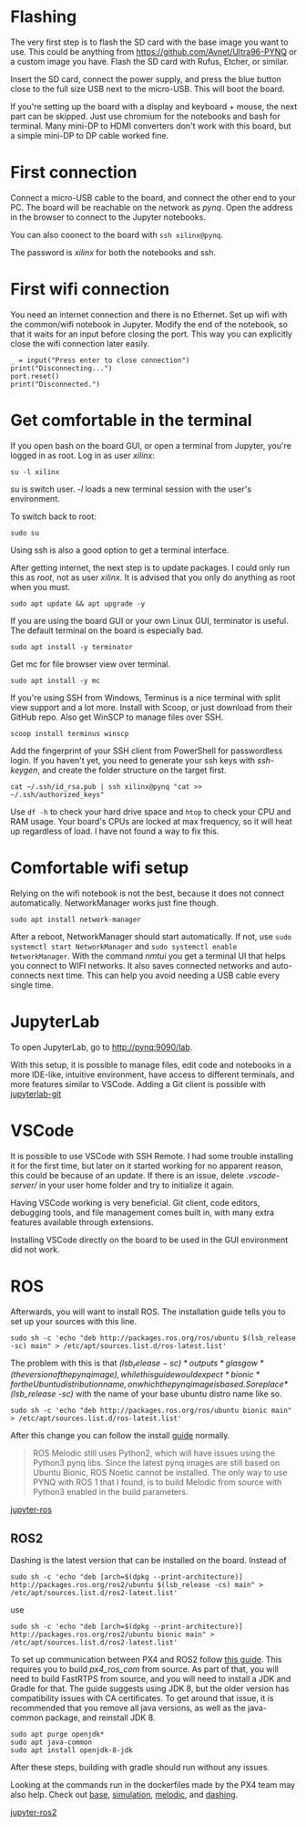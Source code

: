 # Flashing

The very first step is to flash the SD card with the base image you want to use. This could be anything from <https://github.com/Avnet/Ultra96-PYNQ> or a custom image you have. Flash the SD card with Rufus, Etcher, or similar.

Insert the SD card, connect the power supply, and press the blue button close to the full size USB next to the micro-USB. This will boot the board.

If you're setting up the board with a display and keyboard + mouse, the next part can be skipped. Just use chromium for the notebooks and bash for terminal. Many mini-DP to HDMI converters don't work with this board, but a simple mini-DP to DP cable worked fine.

# First connection

Connect a micro-USB cable to the board, and connect the other end to your PC. The board will be reachable on the network as *pynq*. Open the address in the browser to connect to the Jupyter notebooks.

You can also coonect to the board with ```ssh xilinx@pynq```.

The password is *xilinx* for both the notebooks and ssh.

# First wifi connection

You need an internet connection and there is no Ethernet. Set up wifi with the common/wifi notebook in Jupyter.
Modify the end of the notebook, so that it waits for an input before closing the port.
This way you can explicitly close the wifi connection later easily.
```
_ = input("Press enter to close connection")
print("Disconnecting...")
port.reset()
print("Disconnected.")
```

# Get comfortable in the terminal

If you open bash on the board GUI, or open a terminal from Jupyter, you're logged in as root. Log in as user *xilinx*:
```
su -l xilinx
```
*su* is switch user. *-l* loads a new terminal session with the user's environment.

To switch back to root:
```
sudo su
```

Using ssh is also a good option to get a terminal interface.

After getting internet, the next step is to update packages. I could only run this as *root*, not as user *xilinx*. It is advised that you only do anything as root when you must.
```
sudo apt update && apt upgrade -y
```

If you are using the board GUI or your own Linux GUI, terminator is useful. The default terminal on the board is especially bad.
```
sudo apt install -y terminator
```

Get mc for file browser view over terminal.
```
sudo apt install -y mc
```

If you're using SSH from Windows, Terminus is a nice terminal with split view support and a lot more.
Install with Scoop, or just download from their GitHub repo.
Also get WinSCP to manage files over SSH.
```
scoop install terminus winscp
```

Add the fingerprint of your SSH client from PowerShell for passwordless login. If you haven't yet, you need to generate your ssh keys with *ssh-keygen*, and create the folder structure on the target first.
```
cat ~/.ssh/id_rsa.pub | ssh xilinx@pynq "cat >> ~/.ssh/authorized_keys"
```

Use ```df -h``` to check your hard drive space and ```htop``` to check your CPU and RAM usage.
Your board's CPUs are locked at max frequency, so it will heat up regardless of load. I have not found a way to fix this.

# Comfortable wifi setup

Relying on the wifi notebook is not the best, because it does not connect automatically. NetworkManager works just fine though.
```
sudo apt install network-manager
```
After a reboot, NetworkManager should start automatically. If not, use ```sudo systemctl start NetworkManager``` and ```sudo systemctl enable NetworkManager```. With the command *nmtui* you get a terminal UI that helps you connect to WIFI networks. It also saves connected networks and auto-connects next time. This can help you avoid needing a USB cable every single time.

# JupyterLab

To open JupyterLab, go to <http://pynq:9090/lab>.

With this setup, it is possible to manage files, edit code and notebooks in a more IDE-like, intuitive environment, have access to different terminals, and more features similar to VSCode.
Adding a Git client is possible with [jupyterlab-git](https://github.com/jupyterlab/jupyterlab-git)

# VSCode

It is possible to use VSCode with SSH Remote. I had some trouble installing it for the first time, but later on it started working for no apparent reason, this could be because of an update. If there is an issue, delete *.vscode-server/* in your user home folder and try to initialize it again.

Having VSCode working is very beneficial. Git client, code editors, debugging tools, and file management comes built in, with many extra features available through extensions.

Installing VSCode directly on the board to be used in the GUI environment did not work.

# ROS

Afterwards, you will want to install ROS. The installation guide tells you to set up your sources with this line.
```
sudo sh -c 'echo "deb http://packages.ros.org/ros/ubuntu $(lsb_release -sc) main" > /etc/apt/sources.list.d/ros-latest.list'
```

The problem with this is that *$(lsb_release -sc)* outputs *glasgow* (the version of the pynq image), while this guide would expect *bionic* for the Ubuntu distribution name, on which the pynq image is based. So replace *$(lsb_release -sc)* with the name of your base ubuntu distro name like so.
```
sudo sh -c 'echo "deb http://packages.ros.org/ros/ubuntu bionic main" > /etc/apt/sources.list.d/ros-latest.list'
```

After this change you can follow the install [guide](http://wiki.ros.org/melodic/Installation/Ubuntu) normally.

> ROS Melodic still uses Python2, which will have issues using the Python3 pynq libs. Since the latest pynq images are still based on Ubuntu Bionic, ROS Noetic cannot be installed. The only way to use PYNQ with ROS 1 that I found, is to build Melodic from source with Python3 enabled in the build parameters.

[jupyter-ros](https://github.com/RoboStack/jupyter-ros)

## ROS2

Dashing is the latest version that can be installed on the board. Instead of
```
sudo sh -c 'echo "deb [arch=$(dpkg --print-architecture)] http://packages.ros.org/ros2/ubuntu $(lsb_release -cs) main" > /etc/apt/sources.list.d/ros2-latest.list'
```
use
```
sudo sh -c 'echo "deb [arch=$(dpkg --print-architecture)] http://packages.ros.org/ros2/ubuntu bionic main" > /etc/apt/sources.list.d/ros2-latest.list'
```

To set up communication between PX4 and ROS2 follow [this guide](https://dev.px4.io/master/en/middleware/micrortps.html).
This requires you to build *px4_ros_com* from source.
As part of that, you will need to build FastRTPS from source, and you will need to install a JDK and Gradle for that.
The guide suggests using JDK 8, but the older version has compatibility issues with CA certificates.
To get around that issue, it is recommended that you remove all java versions, as well as the java-common package, and reinstall JDK 8.

```
sudo apt purge openjdk*
sudo apt java-common
sudo apt install openjdk-8-jdk
```

After these steps, building with gradle should run without any issues.

Looking at the commands run in the dockerfiles made by the PX4 team may also help. Check out [base](https://hub.docker.com/r/px4io/px4-dev-base-bionic/dockerfile), [simulation](https://hub.docker.com/r/px4io/px4-dev-simulation-bionic/dockerfile), [melodic](https://hub.docker.com/r/px4io/px4-dev-ros-melodic/dockerfile), and [dashing](https://hub.docker.com/r/px4io/px4-dev-ros2-dashing/dockerfile).

[jupyter-ros2](https://github.com/zmk5/jupyter-ros2/tree/ros2)